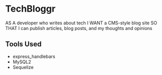 # TechBloggr

AS A developer who writes about tech
I WANT a CMS-style blog site
SO THAT I can publish articles, blog posts, and my thoughts and opinions

## Tools Used

* express_handlebars
* MySQL2
* Sequelize